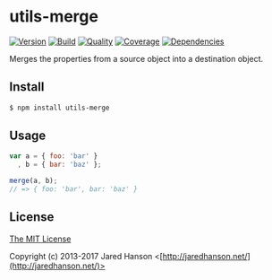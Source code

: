 # utils-merge

[![Version](https://img.shields.io/npm/v/utils-merge.svg?label=version)](https://www.npmjs.com/package/utils-merge)
[![Build](https://img.shields.io/travis/jaredhanson/utils-merge.svg)](https://travis-ci.org/jaredhanson/utils-merge)
[![Quality](https://img.shields.io/codeclimate/github/jaredhanson/utils-merge.svg?label=quality)](https://codeclimate.com/github/jaredhanson/utils-merge)
[![Coverage](https://img.shields.io/coveralls/jaredhanson/utils-merge.svg)](https://coveralls.io/r/jaredhanson/utils-merge)
[![Dependencies](https://img.shields.io/david/jaredhanson/utils-merge.svg)](https://david-dm.org/jaredhanson/utils-merge)


Merges the properties from a source object into a destination object.

## Install

```bash
$ npm install utils-merge
```

## Usage

```javascript
var a = { foo: 'bar' }
  , b = { bar: 'baz' };

merge(a, b);
// => { foo: 'bar', bar: 'baz' }
```

## License

[The MIT License](http://opensource.org/licenses/MIT)

Copyright (c) 2013-2017 Jared Hanson <[http://jaredhanson.net/](http://jaredhanson.net/)>


